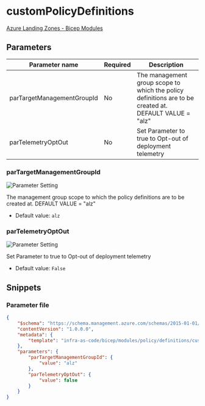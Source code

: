 # customPolicyDefinitions

[Azure Landing Zones - Bicep Modules](..)

## Parameters

Parameter name | Required | Description
-------------- | -------- | -----------
parTargetManagementGroupId | No       | The management group scope to which the policy definitions are to be created at. DEFAULT VALUE = "alz"
parTelemetryOptOut | No       | Set Parameter to true to Opt-out of deployment telemetry

### parTargetManagementGroupId

![Parameter Setting](https://img.shields.io/badge/parameter-optional-green?style=flat-square)

The management group scope to which the policy definitions are to be created at. DEFAULT VALUE = "alz"

- Default value: `alz`

### parTelemetryOptOut

![Parameter Setting](https://img.shields.io/badge/parameter-optional-green?style=flat-square)

Set Parameter to true to Opt-out of deployment telemetry

- Default value: `False`

## Snippets

### Parameter file

```json
{
    "$schema": "https://schema.management.azure.com/schemas/2015-01-01/deploymentParameters.json#",
    "contentVersion": "1.0.0.0",
    "metadata": {
        "template": "infra-as-code/bicep/modules/policy/definitions/customPolicyDefinitions.json"
    },
    "parameters": {
        "parTargetManagementGroupId": {
            "value": "alz"
        },
        "parTelemetryOptOut": {
            "value": false
        }
    }
}
```
